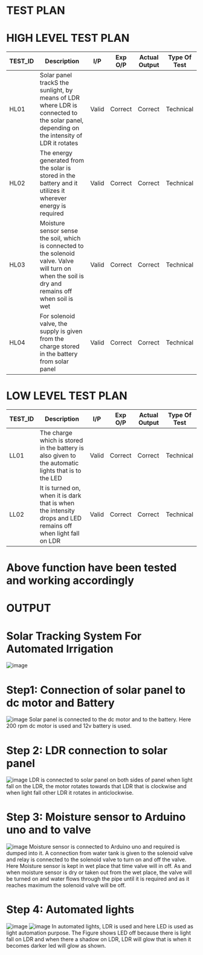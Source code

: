 # TEST PLAN

# HIGH LEVEL TEST PLAN

|TEST_ID|Description|I/P|Exp O/P|Actual Output|Type Of Test|
|-------|-----------|---|-------|-------------|------------|
|HL01|Solar panel trackS the sunlight, by means of LDR where LDR is connected to the solar panel, depending on the intensity of LDR it rotates|Valid|Correct|Correct|Technical|
|HL02|The energy generated from the solar is stored in the battery and it utilizes it wherever energy is required|Valid|Correct|Correct|Technical|
|HL03|Moisture sensor sense the soil, which is connected to the solenoid valve. Valve will turn on when the soil is dry and remains off when soil is wet|Valid|Correct|Correct|Technical|
|HL04|For solenoid valve, the supply is given from the charge stored in the battery from solar panel|Valid|Correct|Correct|Technical|


# LOW LEVEL TEST PLAN
|TEST_ID|Description|I/P|Exp O/P|Actual Output|Type Of Test|
|-------|-----------|---|-------|-------------|------------|
|LL01|The charge which is stored in the battery is also given to the automatic lights that is to the LED|Valid|Correct|Correct|Technical|
|LL02|It is turned on, when it is dark that is when the intensity drops and LED remains off when light fall on LDR|Valid|Correct|Correct|Technical|

# Above function have been tested and working accordingly






# OUTPUT

# Solar Tracking System For Automated Irrigation
![image](https://user-images.githubusercontent.com/46984887/157260582-bffd9b95-d485-4521-a14d-5f29e31916ed.png)

# Step1: Connection of solar panel to dc motor and Battery
![image](https://user-images.githubusercontent.com/46984887/157260899-58b5907e-9739-4674-8be8-fb105b181f02.png)
Solar panel is connected to the dc motor and to the battery. Here 200 rpm dc motor is used and 12v battery is used.

# Step 2: LDR connection to solar panel
![image](https://user-images.githubusercontent.com/46984887/157261216-2175cf2b-5c1d-4a30-8e4f-e03c1ca20f54.png)
LDR is connected to solar panel on both sides of panel when light fall on the LDR, the motor rotates towards that LDR that is clockwise and when light fall other LDR it rotates in anticlockwise.

# Step 3: Moisture sensor to Arduino uno and to valve
![image](https://user-images.githubusercontent.com/46984887/157261483-f4fbccd7-a211-4786-ac1c-03a1e95a49fd.png)
Moisture sensor is connected to Arduino uno and required is dumped into it. A connection from water tank is given to the solenoid valve and relay is connected to the solenoid valve to turn on and off the valve.
Here Moisture sensor is kept in wet place that time valve will in off. As and when moisture sensor is dry or taken out from the wet place, the valve will be turned on and water flows through the pipe until it is required and as it reaches maximum the solenoid valve will be off.

# Step 4: Automated lights
![image](https://user-images.githubusercontent.com/46984887/157261740-1662fae9-660b-453a-9b51-4501e8ed0f08.png)
![image](https://user-images.githubusercontent.com/46984887/157261805-2b772e93-f6ca-47f1-afa3-912939a3e0c9.png)
In automated lights, LDR is used and here LED is used as light automation purpose.
The Figure shows LED off because there is light fall on LDR and when there a shadow on LDR, LDR will glow that is when it becomes darker led will glow as shown.








